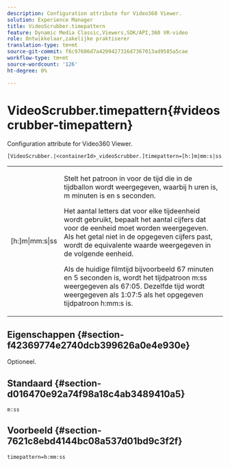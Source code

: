 ```yaml
---
description: Configuration attribute for Video360 Viewer.
solution: Experience Manager
title: VideoScrubber.timepattern
feature: Dynamic Media Classic,Viewers,SDK/API,360 VR-video
role: Ontwikkelaar,zakelijke praktiserer
translation-type: tm+mt
source-git-commit: f6c97606d7a4209427316d7367013ad9585a5cae
workflow-type: tm+mt
source-wordcount: '126'
ht-degree: 0%

---
```



# VideoScrubber.timepattern{#videoscrubber-timepattern}

Configuration attribute for Video360 Viewer.

`[VideoScrubber.|<containerId>_videoScrubber.]timepattern=[h:]m|mm:s|ss`

<table id="table_C616483932C2482CA9794DDD7313FD7C"> 
 <tbody> 
  <tr> 
   <td colname="col1"> <p> <span class="codeph"> [h:]m|mm:s|ss</span> </p> </td> 
   <td colname="col2"> <p> Stelt het patroon in voor de tijd die in de tijdballon wordt weergegeven, waarbij <span class="codeph"> h</span> uren is, <span class="codeph"> m</span> minuten is en <span class="codeph"> s</span> seconden. </p> <p>Het aantal letters dat voor elke tijdeenheid wordt gebruikt, bepaalt het aantal cijfers dat voor de eenheid moet worden weergegeven. Als het getal niet in de opgegeven cijfers past, wordt de equivalente waarde weergegeven in de volgende eenheid. </p> <p>Als de huidige filmtijd bijvoorbeeld 67 minuten en 5 seconden is, wordt het tijdpatroon <span class="codeph"> m:ss</span> weergegeven als 67:05. Dezelfde tijd wordt weergegeven als 1:07:5 als het opgegeven tijdpatroon <span class="codeph"> h:mm:s</span> is. </p> </td> 
  </tr> 
 </tbody> 
</table>

## Eigenschappen {#section-f42369774e2740dcb399626a0e4e930e}

Optioneel.

## Standaard {#section-d016470e92a74f98a18c4ab3489410a5}

`m:ss`

## Voorbeeld {#section-7621c8ebd4144bc08a537d01bd9c3f2f}

```
timepattern=h:mm:ss
```

